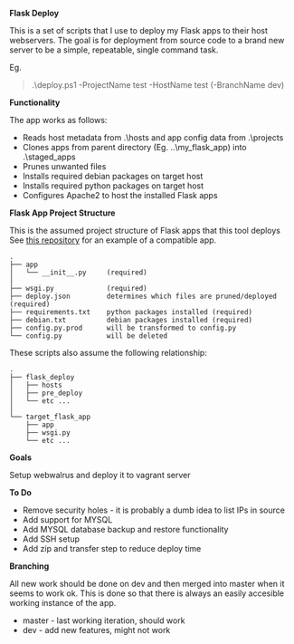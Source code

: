 **Flask Deploy**

This is a set of scripts that I use to deploy my Flask apps to their host webservers. The goal is for deployment from source code to a brand new server to be a simple, repeatable, single command task.

Eg.
> .\deploy.ps1 -ProjectName test -HostName test (-BranchName dev)

**Functionality**

The app works as follows:
* Reads host metadata from .\hosts and app config data from .\projects
* Clones apps from parent directory (Eg. ..\my_flask_app) into .\staged_apps
* Prunes unwanted files
* Installs required debian packages on target host
* Installs required python packages on target host
* Configures Apache2 to host the installed Flask apps

**Flask App Project Structure**

This is the assumed project structure of Flask apps that this tool deploys
See [this repository](https://github.com/MattSegal/ChrisRoddWebsite) for an example of a compatible app.
```
.
├── app
│   └── __init__.py     (required)
│
├── wsgi.py             (required)
├── deploy.json         determines which files are pruned/deployed (required)
├── requirements.txt    python packages installed (required)
├── debian.txt          debian packages installed (required) 
├── config.py.prod      will be transformed to config.py
└── config.py           will be deleted
```

These scripts also assume the following relationship:
```
.
├── flask_deploy
│   ├── hosts
│   ├── pre_deploy
│   └── etc ... 
│
└── target_flask_app
    ├── app
    ├── wsgi.py
    └── etc ... 
```

**Goals**

Setup webwalrus and deploy it to vagrant server

**To Do**

* Remove security holes - it is probably a dumb idea to list IPs in source
* Add support for MYSQL
* Add MYSQL database backup and restore functionality
* Add SSH setup
* Add zip and transfer step to reduce deploy time

**Branching**

All new work should be done on dev and then merged into master when it seems to work ok. This is done so that there is always an easily accesible working instance of the app.

* master    - last working iteration, should work
* dev       - add new features, might not work

